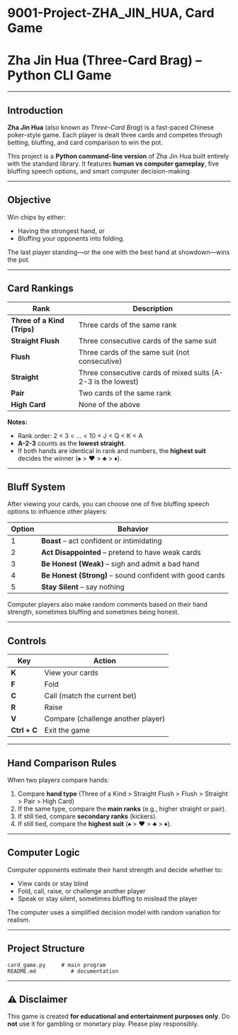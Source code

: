 # 9001-Project-ZHA_JIN_HUA, Card Game


#  Zha Jin Hua (Three-Card Brag) – Python CLI Game

---

##  Introduction

**Zha Jin Hua** (also known as *Three-Card Brag*) is a fast-paced Chinese poker-style game.
Each player is dealt three cards and competes through betting, bluffing, and card comparison to win the pot.

This project is a **Python command-line version** of Zha Jin Hua built entirely with the standard library.
It features **human vs computer gameplay**, five bluffing speech options, and smart computer decision-making.

---

##  Objective

Win chips by either:

* Having the strongest hand, or
* Bluffing your opponents into folding.

The last player standing—or the one with the best hand at showdown—wins the pot.

---

##  Card Rankings

| Rank                        | Description                                                  |
| --------------------------- | ------------------------------------------------------------ |
| **Three of a Kind (Trips)** | Three cards of the same rank                                 |
| **Straight Flush**          | Three consecutive cards of the same suit                     |
| **Flush**                   | Three cards of the same suit (not consecutive)               |
| **Straight**                | Three consecutive cards of mixed suits (A-2-3 is the lowest) |
| **Pair**                    | Two cards of the same rank                                   |
| **High Card**               | None of the above                                            |

**Notes:**

* Rank order: 2 < 3 < … < 10 < J < Q < K < A
* **A-2-3** counts as the **lowest straight**.
* If both hands are identical in rank and numbers, the **highest suit** decides the winner (♠ > ♥ > ♣ > ♦).

---

##  Bluff System

After viewing your cards, you can choose one of five bluffing speech options to influence other players:

| Option | Behavior                                                 |
| ------ | -------------------------------------------------------- |
| 1      | **Boast** – act confident or intimidating                |
| 2      | **Act Disappointed** – pretend to have weak cards        |
| 3      | **Be Honest (Weak)** – sigh and admit a bad hand         |
| 4      | **Be Honest (Strong)** – sound confident with good cards |
| 5      | **Stay Silent** – say nothing                            |

Computer players also make random comments based on their hand strength, sometimes bluffing and sometimes being honest.

---

##  Controls

| Key          | Action                             |
| ------------ | ---------------------------------- |
| **K**        | View your cards                    |
| **F**        | Fold                               |
| **C**        | Call (match the current bet)       |
| **R**        | Raise                              |
| **V**        | Compare (challenge another player) |
| **Ctrl + C** | Exit the game                      |

---

##  Hand Comparison Rules

When two players compare hands:

1. Compare **hand type**
   (Three of a Kind > Straight Flush > Flush > Straight > Pair > High Card)
2. If the same type, compare the **main ranks** (e.g., higher straight or pair).
3. If still tied, compare **secondary ranks** (kickers).
4. If still tied, compare the **highest suit** (♠ > ♥ > ♣ > ♦).

---

##  Computer Logic

Computer opponents estimate their hand strength and decide whether to:

* View cards or stay blind
* Fold, call, raise, or challenge another player
* Speak or stay silent, sometimes bluffing to mislead the player

The computer uses a simplified decision model with random variation for realism.

---

##  Project Structure

```
card_game.py     # main program
README.md           # documentation
```

---

## ⚠️ Disclaimer

This game is created **for educational and entertainment purposes only**.
Do **not** use it for gambling or monetary play.
Please play responsibly.
